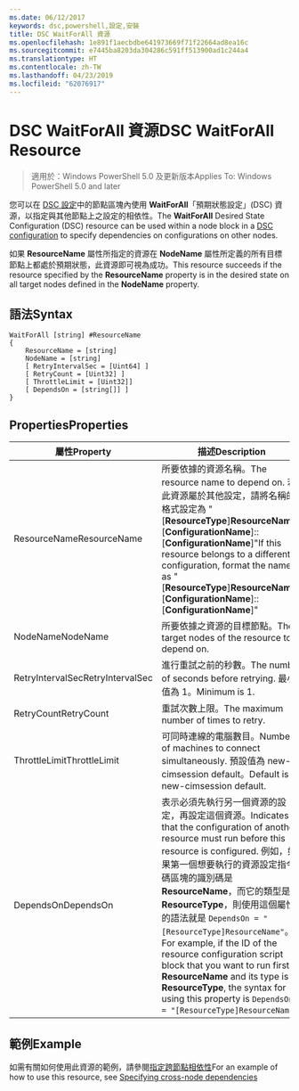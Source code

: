 ```yaml
---
ms.date: 06/12/2017
keywords: dsc,powershell,設定,安裝
title: DSC WaitForAll 資源
ms.openlocfilehash: 1e891f1aecbdbe641973669f71f22664ad8ea16c
ms.sourcegitcommit: e7445ba8203da304286c591ff513900ad1c244a4
ms.translationtype: HT
ms.contentlocale: zh-TW
ms.lasthandoff: 04/23/2019
ms.locfileid: "62076917"
---
```

# <a name="dsc-waitforall-resource"></a><span data-ttu-id="8fb0b-103">DSC WaitForAll 資源</span><span class="sxs-lookup"><span data-stu-id="8fb0b-103">DSC WaitForAll Resource</span></span>

> <span data-ttu-id="8fb0b-104">適用於：Windows PowerShell 5.0 及更新版本</span><span class="sxs-lookup"><span data-stu-id="8fb0b-104">Applies To: Windows PowerShell 5.0 and later</span></span>

<span data-ttu-id="8fb0b-105">您可以在 [DSC 設定](../../../configurations/configurations.md)中的節點區塊內使用 **WaitForAll**「預期狀態設定」(DSC) 資源，以指定與其他節點上之設定的相依性。</span><span class="sxs-lookup"><span data-stu-id="8fb0b-105">The **WaitForAll** Desired State Configuration (DSC) resource can be used within a node block in a [DSC configuration](../../../configurations/configurations.md) to specify dependencies on configurations on other nodes.</span></span>

<span data-ttu-id="8fb0b-106">如果 **ResourceName** 屬性所指定的資源在 **NodeName** 屬性所定義的所有目標節點上都處於預期狀態，此資源即可視為成功。</span><span class="sxs-lookup"><span data-stu-id="8fb0b-106">This resource succeeds if the resource specified by the **ResourceName** property is in the desired state on all target nodes defined in the **NodeName** property.</span></span>

## <a name="syntax"></a><span data-ttu-id="8fb0b-107">語法</span><span class="sxs-lookup"><span data-stu-id="8fb0b-107">Syntax</span></span>

```
WaitForAll [string] #ResourceName
{
    ResourceName = [string]
    NodeName = [string]
    [ RetryIntervalSec = [Uint64] ]
    [ RetryCount = [Uint32] ]
    [ ThrottleLimit = [Uint32]]
    [ DependsOn = [string[]] ]
}
```

## <a name="properties"></a><span data-ttu-id="8fb0b-108">Properties</span><span class="sxs-lookup"><span data-stu-id="8fb0b-108">Properties</span></span>

|  <span data-ttu-id="8fb0b-109">屬性</span><span class="sxs-lookup"><span data-stu-id="8fb0b-109">Property</span></span>  |  <span data-ttu-id="8fb0b-110">描述</span><span class="sxs-lookup"><span data-stu-id="8fb0b-110">Description</span></span>   |
|---|---|
| <span data-ttu-id="8fb0b-111">ResourceName</span><span class="sxs-lookup"><span data-stu-id="8fb0b-111">ResourceName</span></span>| <span data-ttu-id="8fb0b-112">所要依據的資源名稱。</span><span class="sxs-lookup"><span data-stu-id="8fb0b-112">The resource name to depend on.</span></span> <span data-ttu-id="8fb0b-113">若此資源屬於其他設定，請將名稱的格式設定為 "[__ResourceType__]__ResourceName__::[__ConfigurationName__]::[__ConfigurationName__]"</span><span class="sxs-lookup"><span data-stu-id="8fb0b-113">If this resource belongs to a different configuration, format the name as "[__ResourceType__]__ResourceName__::[__ConfigurationName__]::[__ConfigurationName__]"</span></span>|
| <span data-ttu-id="8fb0b-114">NodeName</span><span class="sxs-lookup"><span data-stu-id="8fb0b-114">NodeName</span></span>| <span data-ttu-id="8fb0b-115">所要依據之資源的目標節點。</span><span class="sxs-lookup"><span data-stu-id="8fb0b-115">The target nodes of the resource to depend on.</span></span>|
| <span data-ttu-id="8fb0b-116">RetryIntervalSec</span><span class="sxs-lookup"><span data-stu-id="8fb0b-116">RetryIntervalSec</span></span>| <span data-ttu-id="8fb0b-117">進行重試之前的秒數。</span><span class="sxs-lookup"><span data-stu-id="8fb0b-117">The number of seconds before retrying.</span></span> <span data-ttu-id="8fb0b-118">最小值為 1。</span><span class="sxs-lookup"><span data-stu-id="8fb0b-118">Minimum is 1.</span></span>|
| <span data-ttu-id="8fb0b-119">RetryCount</span><span class="sxs-lookup"><span data-stu-id="8fb0b-119">RetryCount</span></span>| <span data-ttu-id="8fb0b-120">重試次數上限。</span><span class="sxs-lookup"><span data-stu-id="8fb0b-120">The maximum number of times to retry.</span></span>|
| <span data-ttu-id="8fb0b-121">ThrottleLimit</span><span class="sxs-lookup"><span data-stu-id="8fb0b-121">ThrottleLimit</span></span>| <span data-ttu-id="8fb0b-122">可同時連線的電腦數目。</span><span class="sxs-lookup"><span data-stu-id="8fb0b-122">Number of machines to connect simultaneously.</span></span> <span data-ttu-id="8fb0b-123">預設值為 new-cimsession default。</span><span class="sxs-lookup"><span data-stu-id="8fb0b-123">Default is new-cimsession default.</span></span>|
| <span data-ttu-id="8fb0b-124">DependsOn</span><span class="sxs-lookup"><span data-stu-id="8fb0b-124">DependsOn</span></span> | <span data-ttu-id="8fb0b-125">表示必須先執行另一個資源的設定，再設定這個資源。</span><span class="sxs-lookup"><span data-stu-id="8fb0b-125">Indicates that the configuration of another resource must run before this resource is configured.</span></span> <span data-ttu-id="8fb0b-126">例如，如果第一個想要執行的資源設定指令碼區塊的識別碼是 __ResourceName__，而它的類型是 __ResourceType__，則使用這個屬性的語法就是 `DependsOn = "[ResourceType]ResourceName"`。</span><span class="sxs-lookup"><span data-stu-id="8fb0b-126">For example, if the ID of the resource configuration script block that you want to run first is __ResourceName__ and its type is __ResourceType__, the syntax for using this property is `DependsOn = "[ResourceType]ResourceName"`.</span></span>|

## <a name="example"></a><span data-ttu-id="8fb0b-127">範例</span><span class="sxs-lookup"><span data-stu-id="8fb0b-127">Example</span></span>

<span data-ttu-id="8fb0b-128">如需有關如何使用此資源的範例，請參閱[指定跨節點相依性](../../../configurations/crossNodeDependencies.md)</span><span class="sxs-lookup"><span data-stu-id="8fb0b-128">For an example of how to use this resource, see [Specifying cross-node dependencies](../../../configurations/crossNodeDependencies.md)</span></span>
